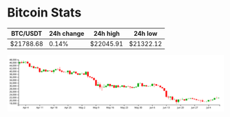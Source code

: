 # Bitcoin Stats

BTC/USDT|24h change|24h high|24h low|
|---|---|---|---|
|$21788.68|0.14%|$22045.91|$21322.12|

<img src="./chart.svg">
